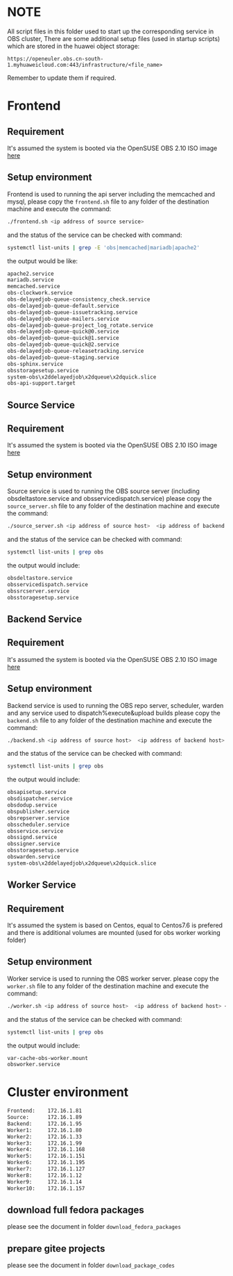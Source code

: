 # NOTE
All script files in this folder used to start up the corresponding service in OBS cluster,
There are some additional setup files (used in startup scripts) which are stored in the huawei object storage:
```
https://openeuler.obs.cn-south-1.myhuaweicloud.com:443/infrastructure/<file_name>
```
Remember to update them if required.

# Frontend
## Requirement
It's assumed the system is booted via the OpenSUSE OBS 2.10 ISO image [here](https://openbuildservice.org/download/)
## Setup environment
Frontend is used to running the api server including the memcached and mysql, please copy the `frontend.sh` file
to any folder of the destination machine and execute the command:
```bash
./frontend.sh <ip address of source service>
```
and the status of the service can be checked with command:
```bash
systemctl list-units | grep -E 'obs|memcached|mariadb|apache2'
```
the output would be like:
```bash
apache2.service                                                                loaded active running   The Apache Webserver
mariadb.service                                                                loaded active running   MySQL server
memcached.service                                                              loaded active running   memcached daemon
obs-clockwork.service                                                          loaded active running   Open Build Service Clockwork Daemon
obs-delayedjob-queue-consistency_check.service                                 loaded active running   Open Build Service DelayedJob Queue: consistency_check
obs-delayedjob-queue-default.service                                           loaded active running   Open Build Service DelayedJob Queue: default
obs-delayedjob-queue-issuetracking.service                                     loaded active running   Open Build Service DelayedJob Queue: issuetracking
obs-delayedjob-queue-mailers.service                                           loaded active running   Open Build Service DelayedJob Queue: mailers
obs-delayedjob-queue-project_log_rotate.service                                loaded active running   Open Build Service DelayedJob Queue: project_log_rotate
obs-delayedjob-queue-quick@0.service                                           loaded active running   Open Build Service DelayedJob Queue Instance: quick
obs-delayedjob-queue-quick@1.service                                           loaded active running   Open Build Service DelayedJob Queue Instance: quick
obs-delayedjob-queue-quick@2.service                                           loaded active running   Open Build Service DelayedJob Queue Instance: quick
obs-delayedjob-queue-releasetracking.service                                   loaded active running   Open Build Service DelayedJob Queue: releasetracking
obs-delayedjob-queue-staging.service                                           loaded active running   Open Build Service DelayedJob Queue: staging
obs-sphinx.service                                                             loaded active running   Open Build Service Sphinx Search Daemon
obsstoragesetup.service                                                        loaded active exited    OBS storage setup
system-obs\x2ddelayedjob\x2dqueue\x2dquick.slice                               loaded active active    system-obs\x2ddelayedjob\x2dqueue\x2dquick.slice
obs-api-support.target                                                         loaded active active    Open Build Service API Support Daemons
```

## Source Service
## Requirement
It's assumed the system is booted via the OpenSUSE OBS 2.10 ISO image [here](https://openbuildservice.org/download/)
## Setup environment
Source service is used to running the OBS source server (including obsdeltastore.service and obsservicedispatch.service)
please copy the `source_server.sh` file to any folder of the destination machine and execute the command:
```bash
./source_server.sh <ip address of source host>  <ip address of backend host>
```
and the status of the service can be checked with command:
```bash
systemctl list-units | grep obs
```
the output would include:
```bash
obsdeltastore.service                                                          loaded active running   OBS deltastore daemon
obsservicedispatch.service                                                     loaded active running   OBS source service dispatcher
obssrcserver.service                                                           loaded active running   OBS source repository server
obsstoragesetup.service                                                        loaded active exited    OBS storage setup
```

## Backend Service
## Requirement
It's assumed the system is booted via the OpenSUSE OBS 2.10 ISO image [here](https://openbuildservice.org/download/)
## Setup environment
Backend service is used to running the OBS repo server, scheduler, warden and any service used to dispatch%execute&upload builds
please copy the `backend.sh` file to any folder of the destination machine and execute the command:
```bash
./backend.sh <ip address of source host>  <ip address of backend host>
```
and the status of the service can be checked with command:
```bash
systemctl list-units | grep obs
```
the output would include:
```bash
obsapisetup.service                                                            loaded activating start     start OBS API Setup
obsdispatcher.service                                                          loaded active     running         OBS job dispatcher daemon
obsdodup.service                                                               loaded active     running         OBS dodup, updates download on demand metadata
obspublisher.service                                                           loaded active     running         OBS repository publisher
obsrepserver.service                                                           loaded active     running         OBS repository server
obsscheduler.service                                                           loaded active     exited          OBS job scheduler
obsservice.service                                                             loaded active     running         OBS source service server
obssignd.service                                                               loaded active     running         LSB: start the gpg sign daemon
obssigner.service                                                              loaded active     running         OBS signer service
obsstoragesetup.service                                                        loaded active     exited          OBS storage setup
obswarden.service                                                              loaded active     running         OBS warden, monitors the workers
system-obs\x2ddelayedjob\x2dqueue\x2dquick.slice                               loaded active     active          system-obs\x2ddelayedjob\x2dqueue\x2dquick.slice
```

## Worker Service
## Requirement
It's assumed the system is based on Centos, equal to Centos7.6 is prefered and there is additional volumes are mounted (used for obs worker working folder)
## Setup environment
Worker service is used to running the OBS worker server.
please copy the `worker.sh` file to any folder of the destination machine and execute the command:
```bash
./worker.sh <ip address of source host>  <ip address of backend host> <disk name that will be used>
```
and the status of the service can be checked with command:
```bash
systemctl list-units | grep obs
```
the output would include:
```bash
var-cache-obs-worker.mount                                                     loaded active mounted   /var/cache/obs/worker
obsworker.service                                                              loaded active running   LSB: Open Build Service worker
```
# Cluster environment
```bash
Frontend:    172.16.1.81
Source:      172.16.1.89
Backend:     172.16.1.95
Worker1:     172.16.1.80
Worker2:     172.16.1.33
Worker3:     172.16.1.99
Worker4:     172.16.1.168
Worker5:     172.16.1.151
Worker6:     172.16.1.195
Worker7:     172.16.1.127
Worker8:     172.16.1.12
Worker9:     172.16.1.14
Worker10:    172.16.1.157
```

## download full fedora packages
please see the document in folder `download_fedora_packages`

## prepare gitee projects
please see the document in folder `download_package_codes`
